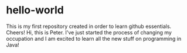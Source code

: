 # hello-world
This is my first repository created in order to learn github essentials. Cheers!
Hi, this is Peter. I've just started the process of changing my occupation and I am excited to learn all the new stuff on programming in Java!
